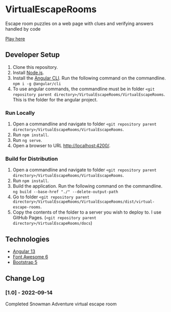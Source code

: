 # VirtualEscapeRooms

Escape room puzzles on a web page with clues and verifying answers handled by code

[Play here](https://m1robyndunstan.github.io/VirtualEscapeRooms)

## Developer Setup

1. Clone this repository.
1. Install [Node.js](https://nodejs.org/en/).
1. Install the [Angular CLI](https://angular.io/). Run the following command on the commandline. `npm i -g @angular/cli`
1. To use angular commands, the commandline must be in folder `<git repository parent directory>/VirtualEscapeRooms/VirtualEscapeRooms`. This is the folder for the angular project.

### Run Locally

1. Open a commandline and navigate to folder `<git repository parent directory>/VirtualEscapeRooms/VirtualEscapeRooms`.
1. Run `npm install`.
1. Run `ng serve`.
1. Open a browser to URL [http://localhost:4200/](http://localhost:4200/).

### Build for Distribution

1. Open a commandline and navigate to folder `<git repository parent directory>/VirtualEscapeRooms/VirtualEscapeRooms`.
1. Run `npm install`.
1. Build the application. Run the following command on the commandline. `ng build --base-href "./" --delete-output-path`
1. Go to folder `<git repository parent directory>/VirtualEscapeRooms/VirtualEscapeRooms/dist/virtual-escape-rooms`. 
1. Copy the contents of the folder to a server you wish to deploy to. I use GitHub Pages. (`<git repository parent directory>/VirtualEscapeRooms/docs`)

## Technologies

- [Angular 13](https://angular.io/)
- [Font Awesome 6](https://fontawesome.com/)
- [Bootstrap 5](https://getbootstrap.com/)

## Change Log

### [1.0] - 2022-09-14

Completed Snowman Adventure virtual escape room